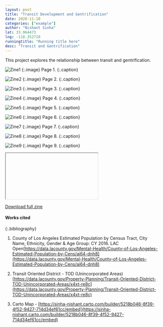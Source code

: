 ```yaml
---
layout: post
title: "Transit Development and Gentrification"
date: 2020-11-10
categories: ["example"]
author: "Nishant Sinha"
lat: 33.964473
lng: -118.352710
runningtitle: "Running title here"
desc: "Transit and Gentrification"
---
```

This project explores the relationship between transit and gentrification.


![Zine1](images/Sinha_1.png)
   {:.image}
Page 1.
   {:.caption}
 
![Zine2](images/Sinha_2.png)
   {:.image}
 Page 2.
   {:.caption}
   
   ![Zine3](images/Sinha_3.png)
   {:.image}
Page 3.
   {:.caption}
   
 ![Zine4](images/Sinha_4.png)
   {:.image}
Page 4.
   {:.caption}
   
 ![Zine5](images/Sinha_5.png)
   {:.image}
Page 5.
   {:.caption}
   
 ![Zine6](images/Sinha_6.png)
   {:.image}
Page 6.
   {:.caption}
   
  ![Zine7](images/Sinha_7.png)
   {:.image}
Page 7.
   {:.caption}
   
  ![Zine8](images/Sinha_8.png)
   {:.image}
Page 8.
   {:.caption}
   
   ![Zine9](images/Sinha_9.png)
   {:.image}
Page 9.
   {:.caption}
   
   <iframe>
  src="https://sinha-nishant.carto.com/builder/5218b046-8f39-4f52-9427-714d34ef61cc/embed"
  style="width:100%; height:300px;"
</iframe>
 

[Download full zine](https://github.com/visualizela/imagesLA/blob/master/images/Sinha_fullzine.pdf)

#### Works cited

{:.bibliography}
1. County of Los Angeles Estimated Population by Census Tract, City Name, Ethnicity, Gender & Age Group: CY 2016. LAC Open[https://data.lacounty.gov/Mental-Health/County-of-Los-Angeles-Estimated-Population-by-Cens/ai64-dnh8](https://data.lacounty.gov/Mental-Health/County-of-Los-Angeles-Estimated-Population-by-Cens/ai64-dnh8)

2. Transit Oriented District - TOD (Unincorporated Areas)[https://data.lacounty.gov/Property-Planning/Transit-Oriented-District-TOD-Unincorporated-Areas/x4xt-re8c](https://data.lacounty.gov/Property-Planning/Transit-Oriented-District-TOD-Unincorporated-Areas/x4xt-re8c)

3. Carto Map - [https://sinha-nishant.carto.com/builder/5218b046-8f39-4f52-9427-714d34ef61cc/embed](https://sinha-nishant.carto.com/builder/5218b046-8f39-4f52-9427-714d34ef61cc/embed)
